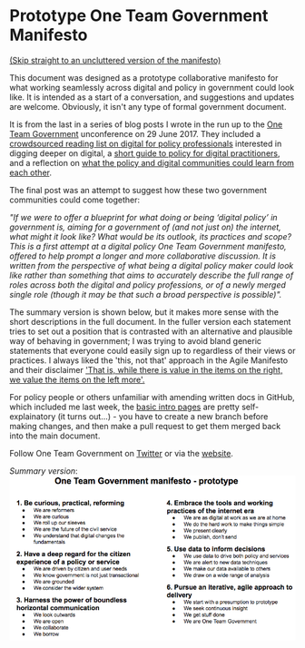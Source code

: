 # Prototype One Team Government Manifesto
[(Skip straight to an uncluttered version of the manifesto)](https://paulmaltby3.github.io/OneteamgovManifesto/manifesto)

This document was designed as a prototype collaborative manifesto for what working seamlessly across digital and policy in government could look like. It is intended as a start of a conversation, and suggestions and updates are welcome. Obviously, it isn't any type of formal government document.

It is from the last in a series of blog posts I wrote in the run up to the [One Team Government](http://www.oneteamgov.uk/) unconference on 29 June 2017. They included a [crowdsourced reading list on digital for policy professionals](https://github.com/paulmaltby3/digitalpolicyreadinglist) interested in digging deeper on digital, a [short guide to policy for digital practitioners](https://medium.com/@maltbyps/one-team-government-a-short-guide-to-policy-for-government-digital-professionals-c3cc1e421406), and a reflection on [what the policy and digital communities could learn from each other](https://medium.com/@maltbyps/one-team-government-what-digital-and-policy-can-learn-from-each-other-c284b31b75ac).

The final post was an attempt to suggest how these two government communities could come together:

*"If we were to offer a blueprint for what doing or being ‘digital policy’ in government is, aiming for a government of (and not just on) the internet, what might it look like? What would be its outlook, its practices and scope? This is a first attempt at a digital policy One Team Government manifesto, offered to help prompt a longer and more collaborative discussion. It is written from the perspective of what being a digital policy maker could look like rather than something that aims to accurately describe the full range of roles across both the digital and policy professions, or of a newly merged single role (though it may be that such a broad perspective is possible)".*

The summary version is shown below, but it makes more sense with the short descriptions in the full document. In the fuller version each statement tries to set out a position that is contrasted with an alternative and plausible way of behaving in government; I was trying to avoid bland generic statements that everyone could easily sign up to regardless of their views or practices. I always liked the 'this, not that' approach in the Agile Manifesto and their disclaimer ['That is, while there is value in the items on the right, we value the items on the left more'.](http://agilemanifesto.org/)

For policy people or others unfamiliar with amending written docs in GitHub, which included me last week, the [basic intro pages](https://guides.github.com/activities/hello-world/) are pretty self-explainatory (it turns out...) - you have to create a new branch before making changes, and then make a pull request to get them merged back into the main document. 

Follow One Team Government on [Twitter](https://twitter.com/OneTeamGov) or via the [website](http://oneteamgov.uk/).

*Summary version*:
![summary version of ](/short.png)
